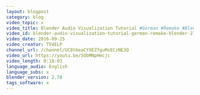 ```yaml
---
layout: blogpost
category: blog
video_topic: x
video_title: Blender Audio Visualization Tutorial #German #Remake #Blender 2.78
video_id: blender-audio-visualization-tutorial-german-remake-blender-278
video_date: 2016-09-25
video_creator: TV4ELP
channel_url: /channel/UC8t6eaCYXEZfguMsECzNE3Q
video_url: https://youtu.be/5UbMNpHmcjc
video_length: 0:18:03
language_audio: English
language_subs: x
blender_version: 2.78
tags_software: x
---
```

